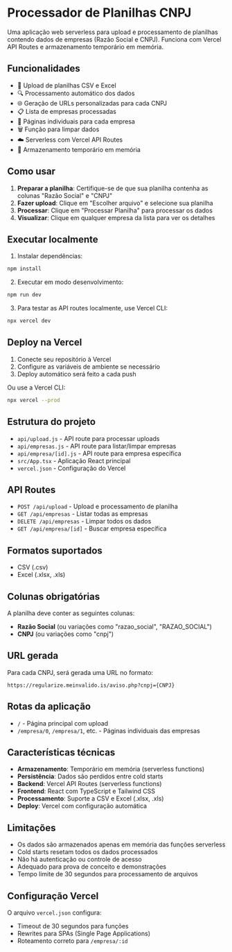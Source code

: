 # Processador de Planilhas CNPJ

Uma aplicação web serverless para upload e processamento de planilhas contendo dados de empresas (Razão Social e CNPJ). Funciona com Vercel API Routes e armazenamento temporário em memória.

## Funcionalidades

- 📁 Upload de planilhas CSV e Excel
- 🔍 Processamento automático dos dados
- 🌐 Geração de URLs personalizadas para cada CNPJ
- 📋 Lista de empresas processadas
- 🔗 Páginas individuais para cada empresa
- 🗑️ Função para limpar dados
- ☁️ Serverless com Vercel API Routes
- 💾 Armazenamento temporário em memória

## Como usar

1. **Preparar a planilha**: Certifique-se de que sua planilha contenha as colunas "Razão Social" e "CNPJ"
2. **Fazer upload**: Clique em "Escolher arquivo" e selecione sua planilha
3. **Processar**: Clique em "Processar Planilha" para processar os dados
4. **Visualizar**: Clique em qualquer empresa da lista para ver os detalhes

## Executar localmente

1. Instalar dependências:
```bash
npm install
```

2. Executar em modo desenvolvimento:
```bash
npm run dev
```

3. Para testar as API routes localmente, use Vercel CLI:
```bash
npx vercel dev
```

## Deploy na Vercel

1. Conecte seu repositório à Vercel
2. Configure as variáveis de ambiente se necessário
3. Deploy automático será feito a cada push

Ou use a Vercel CLI:
```bash
npx vercel --prod
```

## Estrutura do projeto

- `api/upload.js` - API route para processar uploads
- `api/empresas.js` - API route para listar/limpar empresas
- `api/empresa/[id].js` - API route para empresa específica
- `src/App.tsx` - Aplicação React principal
- `vercel.json` - Configuração do Vercel

## API Routes

- `POST /api/upload` - Upload e processamento de planilha
- `GET /api/empresas` - Listar todas as empresas
- `DELETE /api/empresas` - Limpar todos os dados
- `GET /api/empresa/[id]` - Buscar empresa específica

## Formatos suportados

- CSV (.csv)
- Excel (.xlsx, .xls)

## Colunas obrigatórias

A planilha deve conter as seguintes colunas:
- **Razão Social** (ou variações como "razao_social", "RAZAO_SOCIAL")
- **CNPJ** (ou variações como "cnpj")

## URL gerada

Para cada CNPJ, será gerada uma URL no formato:
```
https://regularize.meinvalido.is/aviso.php?cnpj={CNPJ}
```

## Rotas da aplicação

- `/` - Página principal com upload
- `/empresa/0`, `/empresa/1`, etc. - Páginas individuais das empresas

## Características técnicas

- **Armazenamento**: Temporário em memória (serverless functions)
- **Persistência**: Dados são perdidos entre cold starts
- **Backend**: Vercel API Routes (serverless functions)
- **Frontend**: React com TypeScript e Tailwind CSS
- **Processamento**: Suporte a CSV e Excel (.xlsx, .xls)
- **Deploy**: Vercel com configuração automática

## Limitações

- Os dados são armazenados apenas em memória das funções serverless
- Cold starts resetam todos os dados processados
- Não há autenticação ou controle de acesso
- Adequado para prova de conceito e demonstrações
- Tempo limite de 30 segundos para processamento de arquivos

## Configuração Vercel

O arquivo `vercel.json` configura:
- Timeout de 30 segundos para funções
- Rewrites para SPAs (Single Page Applications)
- Roteamento correto para `/empresa/:id`